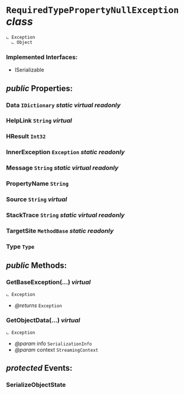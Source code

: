# <code><span title="">RequiredTypePropertyNullException</span></code> *class*

```
ட Exception
  ட Object
```

### Implemented Interfaces:

- ISerializable

## *public* Properties:

### Data <code><span title="Represents a nongeneric collection of key/value pairs.">IDictionary</span></code> *static* *virtual* *readonly*



### HelpLink <code><span title="Represents text as a sequence of UTF-16 code units.">String</span></code> *virtual*



### HResult <code><span title="Represents a 32-bit signed integer.">Int32</span></code>



### InnerException <code><span title="Represents errors that occur during application execution.">Exception</span></code> *static* *readonly*



### Message <code><span title="Represents text as a sequence of UTF-16 code units.">String</span></code> *static* *virtual* *readonly*



### PropertyName <code><span title="Represents text as a sequence of UTF-16 code units.">String</span></code>



### Source <code><span title="Represents text as a sequence of UTF-16 code units.">String</span></code> *virtual*



### StackTrace <code><span title="Represents text as a sequence of UTF-16 code units.">String</span></code> *static* *virtual* *readonly*



### TargetSite <code><span title="Provides information about methods and constructors.">MethodBase</span></code> *static* *readonly*



### Type <code><span title="Represents type declarations: class types, interface types, array types, value types, enumeration types, type parameters, generic type definitions, and open or closed constructed generic types.">Type</span></code>





## *public* Methods:

### GetBaseException(...) *virtual*

```
ட Exception
```



- *@returns* <code><span title="Represents errors that occur during application execution.">Exception</span></code>

### GetObjectData(...) *virtual*

```
ட Exception
```



- *@param* info <code><span title="Stores all the data needed to serialize or deserialize an object. This class cannot be inherited.">SerializationInfo</span></code>
- *@param* context <code><span title="Describes the source and destination of a given serialized stream, and provides an additional caller-defined context.">StreamingContext</span></code>



## *protected* Events:

### SerializeObjectState


